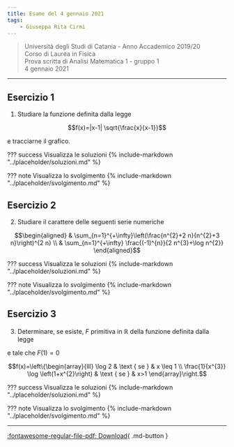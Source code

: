 ```yaml
---
title: Esame del 4 gennaio 2021
tags:
    - Giuseppa Rita Cirmi
---
```


>Università degli Studi di Catania - Anno Accademico 2019/20<br>
Corso di Laurea in Fisica<br>
Prova scritta di Analisi Matematica 1 - gruppo 1<br>
4 gennaio 2021

---

## Esercizio 1

1.  Studiare la funzione definita dalla legge

$$f(x)=|x-1| \sqrt{\frac{x}{x-1}}$$

e tracciarne il grafico.

??? success Visualizza le soluzioni
    {% include-markdown "../placeholder/soluzioni.md" %}

??? note Visualizza lo svolgimento
    {% include-markdown "../placeholder/svolgimento.md" %}

## Esercizio 2

2.  Studiare il carattere delle seguenti serie numeriche

$$\begin{aligned}
& \sum_{n=1}^{+\infty}\left(\frac{n^{2}+2 n}{n^{2}+3 n}\right)^{2 n} \\
& \sum_{n=1}^{+\infty} \frac{(-1)^{n}}{2 n^{3}+\log n^{2}}
\end{aligned}$$

??? success Visualizza le soluzioni
    {% include-markdown "../placeholder/soluzioni.md" %}

??? note Visualizza lo svolgimento
    {% include-markdown "../placeholder/svolgimento.md" %}

## Esercizio 3

3.  Determinare, se esiste, $F$ primitiva in $\mathbb{R}$ della funzione
    definita dalla legge

e tale che $F(1)=0$

$$f(x)=\left\{\begin{array}{lll}
\log 2 & \text { se } & x \leq 1 \\
\frac{1}{x^{3}} \log \left(1+x^{2}\right) & \text { se } & x>1
\end{array}\right.$$

??? success Visualizza le soluzioni
    {% include-markdown "../placeholder/soluzioni.md" %}

??? note Visualizza lo svolgimento
    {% include-markdown "../placeholder/svolgimento.md" %}

---

[:fontawesome-regular-file-pdf: Download](pdf/2021-01-04-g1.pdf){ .md-button }
